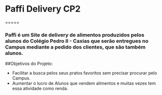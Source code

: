 #  Paffi Delivery CP2
=====
### Paffi é um Site de delivery de alimentos produzidos pelos alunos do Colégio Pedro II - Caxias que serão entregues no Campus mediante a pedido dos clientes, que são também alunos.

##Objetivos do Projeto:
+ Facilitar a busca pelos seus pratos favoritos sem precisar procurar pelo Campus.
+ Aumentar o lucro de Alunos que vendem alimentos e muitas vezes tem essa atividade como renda.
